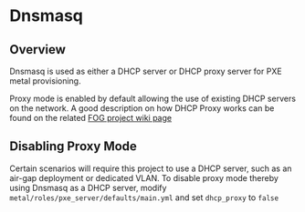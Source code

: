 # Dnsmasq

## Overview
Dnsmasq is used as either a DHCP server or DHCP proxy server for PXE metal provisioning. 

Proxy mode is enabled by default allowing the use of existing DHCP servers on the network. A good description on how DHCP Proxy works can be found on the related [FOG project wiki page](https://wiki.fogproject.org/wiki/index.php?title=ProxyDHCP_with_dnsmasq)

## Disabling Proxy Mode

Certain scenarios will require this project to use a DHCP server, such as an air-gap deployment or dedicated VLAN. To disable proxy mode thereby using Dnsmasq as a DHCP server, modify `metal/roles/pxe_server/defaults/main.yml` and set `dhcp_proxy` to `false`
